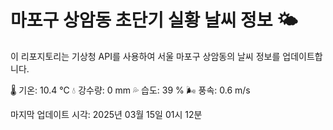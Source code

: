 
# 마포구 상암동 초단기 실황 날씨 정보 🌤️

이 리포지토리는 기상청 API를 사용하여 서울 마포구 상암동의 날씨 정보를 업데이트합니다. 

🌡️ 기온: 10.4 ℃
💧 강수량: 0 mm
💦 습도: 39 %
🌬️ 풍속: 0.6 m/s

마지막 업데이트 시각: 2025년 03월 15일 01시 12분    
